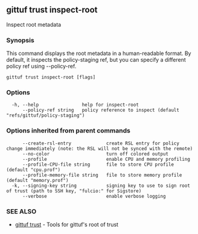 ## gittuf trust inspect-root

Inspect root metadata

### Synopsis

This command displays the root metadata in a human-readable format. By default, it inspects the policy-staging ref, but you can specify a different policy ref using --policy-ref.

```
gittuf trust inspect-root [flags]
```

### Options

```
  -h, --help                help for inspect-root
      --policy-ref string   policy reference to inspect (default "refs/gittuf/policy-staging")
```

### Options inherited from parent commands

```
      --create-rsl-entry             create RSL entry for policy change immediately (note: the RSL will not be synced with the remote)
      --no-color                     turn off colored output
      --profile                      enable CPU and memory profiling
      --profile-CPU-file string      file to store CPU profile (default "cpu.prof")
      --profile-memory-file string   file to store memory profile (default "memory.prof")
  -k, --signing-key string           signing key to use to sign root of trust (path to SSH key, "fulcio:" for Sigstore)
      --verbose                      enable verbose logging
```

### SEE ALSO

* [gittuf trust](gittuf_trust.md)	 - Tools for gittuf's root of trust


